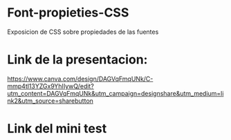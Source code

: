 # Font-propieties-CSS
Exposicion de CSS sobre propiedades de las fuentes

# Link de la presentacion:
https://www.canva.com/design/DAGVqFmqUNk/C-mmp4tl13YZGx9YhIIywQ/edit?utm_content=DAGVqFmqUNk&utm_campaign=designshare&utm_medium=link2&utm_source=sharebutton


# Link del mini test 

